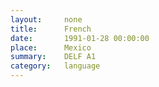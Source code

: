 ```yaml
---
layout:     none
title:      French
date:       1991-01-28 00:00:00
place:      Mexico
summary:    DELF A1
category:   language
---
```

